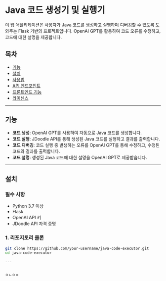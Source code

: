 # Java 코드 생성기 및 실행기

이 웹 애플리케이션은 사용자가 Java 코드를 생성하고 실행하며 디버깅할 수 있도록 도와주는 Flask 기반의 프로젝트입니다. OpenAI GPT를 활용하여 코드 오류를 수정하고, 코드에 대한 설명을 제공합니다.

## 목차

- [기능](#기능)
- [설치](#설치)
- [사용법](#사용법)
- [API 엔드포인트](#api-엔드포인트)
- [프론트엔드 기능](#프론트엔드-기능)
- [라이센스](#라이센스)

---

## 기능

- **코드 생성**: OpenAI GPT를 사용하여 자동으로 Java 코드를 생성합니다.
- **코드 실행**: JDoodle API를 통해 생성된 Java 코드를 실행하고 결과를 출력합니다.
- **코드 디버깅**: 코드 실행 중 발생하는 오류를 OpenAI GPT를 통해 수정하고, 수정된 코드와 결과를 출력합니다.
- **코드 설명**: 생성된 Java 코드에 대한 설명을 OpenAI GPT로 제공받습니다.

---

## 설치

### 필수 사항

- Python 3.7 이상
- Flask
- OpenAI API 키
- JDoodle API 자격 증명

### 1. 리포지토리 클론

```bash
git clone https://github.com/your-username/java-code-executor.git
cd java-code-executor

---


ㅇㄴㅇㅁ
